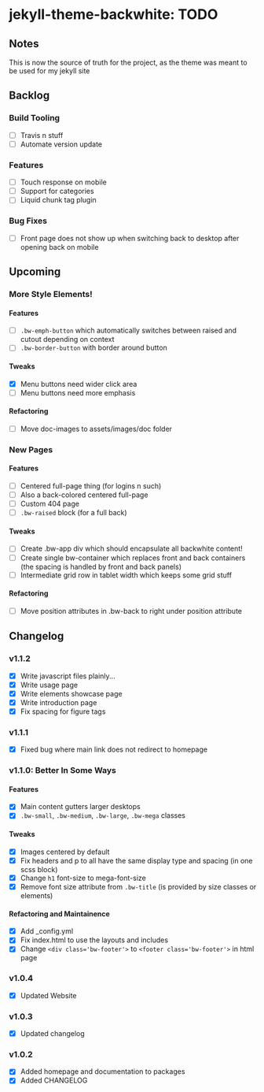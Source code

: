 jekyll-theme-backwhite: TODO
=============================================================

Notes
-------------------------------------------------------------

This is now the source of truth for the project, as the
theme was meant to be used for my jekyll site

Backlog
-------------------------------------------------------------

### Build Tooling

- [ ] Travis n stuff
- [ ] Automate version update

### Features

- [ ] Touch response on mobile
- [ ] Support for categories
- [ ] Liquid chunk tag plugin

### Bug Fixes

- [ ] Front page does not show up when switching back to 
        desktop after opening back on mobile

Upcoming
-------------------------------------------------------------

### More Style Elements!

#### Features

- [ ] `.bw-emph-button` which automatically switches between 
        raised and cutout depending on context
- [ ] `.bw-border-button` with border around button

#### Tweaks

- [x] Menu buttons need wider click area
- [ ] Menu buttons need more emphasis

#### Refactoring

- [ ] Move doc-images to assets/images/doc folder

### New Pages

#### Features

- [ ] Centered full-page thing (for logins n such)
- [ ] Also a back-colored centered full-page
- [ ] Custom 404 page
- [ ] `.bw-raised` block (for a full back)

#### Tweaks

- [ ] Create .bw-app div which should encapsulate 
all backwhite content!
- [ ] Create single bw-container which replaces 
front and back containers (the spacing is handled by 
front and back panels)
- [ ] Intermediate grid row in tablet width which 
keeps some grid stuff

#### Refactoring

- [ ] Move position attributes in .bw-back to right 
under position attribute


Changelog
-------------------------------------------------------------

### v1.1.2

- [x] Write javascript files plainly...
- [x] Write usage page
- [x] Write elements showcase page
- [x] Write introduction page
- [x] Fix spacing for figure tags

### v1.1.1

- [x] Fixed bug where main link does not redirect to homepage

### v1.1.0: Better In Some Ways

#### Features

- [x] Main content gutters larger desktops
- [x] `.bw-small`, `.bw-medium`, `.bw-large`, 
        `.bw-mega` classes

#### Tweaks

- [x] Images centered by default
- [x] Fix headers and p to all have the same display type 
        and spacing (in one scss block)
- [x] Change `h1` font-size to mega-font-size
- [x] Remove font size attribute from `.bw-title` (is
        provided by size classes or elements)

#### Refactoring and Maintainence

- [x] Add _config.yml
- [x] Fix index.html to use the layouts and includes
- [x] Change `<div class='bw-footer'>` to 
        `<footer class='bw-footer'>` in html page

### v1.0.4

- [x] Updated Website

### v1.0.3

- [x] Updated changelog

### v1.0.2

- [x] Added homepage and documentation to packages
- [x] Added CHANGELOG